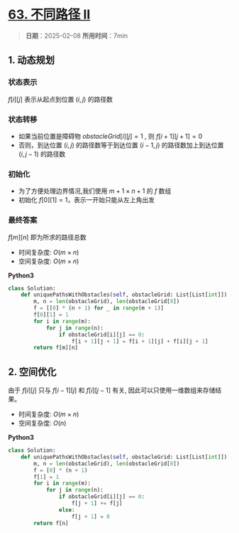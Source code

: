 # [63. 不同路径 II](https://leetcode.cn/problems/unique-paths-ii/description/)

> **日期**：2025-02-08
> **所用时间**：7min

## 1. 动态规划

### 状态表示

$f[i][j]$ 表示从起点到位置 $(i,j)$ 的路径数

### 状态转移

- 如果当前位置是障碍物 $obstacleGrid[i][j] = 1$ , 则 $f[i+1][j+1] = 0$
- 否则，到达位置 $(i,j)$ 的路径数等于到达位置 $(i-1,j)$ 的路径数加上到达位置 $(i,j-1)$ 的路径数
   
### 初始化

- 为了方便处理边界情况,我们使用 $m+1 \times n+1$ 的 $f$ 数组
- 初始化 $f[0][1] = 1$，表示一开始只能从左上角出发

### 最终答案

$f[m][n]$ 即为所求的路径总数

- 时间复杂度: $O(m \times n)$
- 空间复杂度: $O(m \times n)$

**Python3**

```python
class Solution:
    def uniquePathsWithObstacles(self, obstacleGrid: List[List[int]]) -> int:
        m, n = len(obstacleGrid), len(obstacleGrid[0])
        f = [[0] * (n + 1) for _ in range(m + 1)]
        f[0][1] = 1 
        for i in range(m):
            for j in range(n):
                if obstacleGrid[i][j] == 0:
                    f[i + 1][j + 1] = f[i + 1][j] + f[i][j + 1]
        return f[m][n]
```

## 2. 空间优化

由于 $f[i][j]$ 只与 $f[i-1][j]$ 和 $f[i][j-1]$ 有关, 因此可以只使用一维数组来存储结果。

- 时间复杂度: $O(m \times n)$
- 空间复杂度: $O(n)$

**Python3**

```python
class Solution:
    def uniquePathsWithObstacles(self, obstacleGrid: List[List[int]]) -> int:
        m, n = len(obstacleGrid), len(obstacleGrid[0])
        f = [0] * (n + 1)
        f[1] = 1 
        for i in range(m):
            for j in range(n):
                if obstacleGrid[i][j] == 0:
                    f[j + 1] += f[j]
                else:
                    f[j + 1] = 0
        return f[n]
```